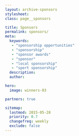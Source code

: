 ```yaml
---
layout: archive-sponsors
stylesheet:
class: page__sponsors

title: Sponsors
permalink: sponsors/
meta:
  keywords:
   - "sponsorship opportunities"
   - "sponsorship"
   - "sponsor awards"
   - "sponsor"
   - "local sponsorship"
   - "sport sponsorship"
  description:
  author:

hero:
  image: winners-03

partners: true

sitemap:
  lastmod: 2015-05-28
  priority: 0.7
  changefreq: weekly
  exclude: false
---
```

